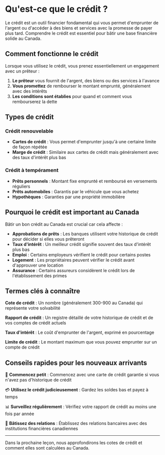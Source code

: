 # Qu'est-ce que le crédit ?

Le crédit est un outil financier fondamental qui vous permet d'emprunter de l'argent ou d'accéder à des biens et services avec la promesse de payer plus tard. Comprendre le crédit est essentiel pour bâtir une base financière solide au Canada.

## Comment fonctionne le crédit

Lorsque vous utilisez le crédit, vous prenez essentiellement un engagement avec un prêteur :

1. **Le prêteur** vous fournit de l'argent, des biens ou des services à l'avance
2. **Vous promettez** de rembourser le montant emprunté, généralement avec des intérêts
3. **Les conditions sont établies** pour quand et comment vous rembourserez la dette

## Types de crédit

### Crédit renouvelable
- **Cartes de crédit** : Vous permet d'emprunter jusqu'à une certaine limite de façon répétée
- **Marge de crédit** : Similaire aux cartes de crédit mais généralement avec des taux d'intérêt plus bas

### Crédit à tempérament
- **Prêts personnels** : Montant fixe emprunté et remboursé en versements réguliers
- **Prêts automobiles** : Garantis par le véhicule que vous achetez
- **Hypothèques** : Garanties par une propriété immobilière

## Pourquoi le crédit est important au Canada

Bâtir un bon crédit au Canada est crucial car cela affecte :

- **Approbations de prêts** : Les banques utilisent votre historique de crédit pour décider si elles vous prêteront
- **Taux d'intérêt** : Un meilleur crédit signifie souvent des taux d'intérêt plus bas
- **Emploi** : Certains employeurs vérifient le crédit pour certains postes
- **Logement** : Les propriétaires peuvent vérifier le crédit avant d'approuver une location
- **Assurance** : Certains assureurs considèrent le crédit lors de l'établissement des primes

## Termes clés à connaître

**Cote de crédit** : Un nombre (généralement 300-900 au Canada) qui représente votre solvabilité

**Rapport de crédit** : Un registre détaillé de votre historique de crédit et de vos comptes de crédit actuels

**Taux d'intérêt** : Le coût d'emprunter de l'argent, exprimé en pourcentage

**Limite de crédit** : Le montant maximum que vous pouvez emprunter sur un compte de crédit

## Conseils rapides pour les nouveaux arrivants

🎯 **Commencez petit** : Commencez avec une carte de crédit garantie si vous n'avez pas d'historique de crédit

💳 **Utilisez le crédit judicieusement** : Gardez les soldes bas et payez à temps

📊 **Surveillez régulièrement** : Vérifiez votre rapport de crédit au moins une fois par année

🏦 **Bâtissez des relations** : Établissez des relations bancaires avec des institutions financières canadiennes

---

Dans la prochaine leçon, nous approfondirons les cotes de crédit et comment elles sont calculées au Canada. 